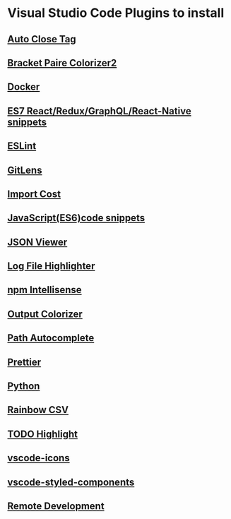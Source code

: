 # Visual Studio Code Plugins to install

## [Auto Close Tag](https://marketplace.visualstudio.com/items?itemName=formulahendry.auto-close-tag)

## [Bracket Paire Colorizer2](https://marketplace.visualstudio.com/items?itemName=CoenraadS.bracket-pair-colorizer-2)

## [Docker](https://marketplace.visualstudio.com/items?itemName=ms-azuretools.vscode-docker)

## [ES7 React/Redux/GraphQL/React-Native snippets](https://marketplace.visualstudio.com/items?itemName=dsznajder.es7-react-js-snippets)

## [ESLint](https://marketplace.visualstudio.com/items?itemName=dbaeumer.vscode-eslint)

## [GitLens](https://marketplace.visualstudio.com/items?itemName=eamodio.gitlens)

## [Import Cost](https://marketplace.visualstudio.com/items?itemName=wix.vscode-import-cost)

## [JavaScript(ES6)code snippets](https://marketplace.visualstudio.com/items?itemName=xabikos.JavaScriptSnippets)

## [JSON Viewer](https://marketplace.visualstudio.com/items?itemName=ccimage.jsonviewer)

## [Log File Highlighter](https://marketplace.visualstudio.com/items?itemName=emilast.LogFileHighlighter)

## [npm Intellisense](https://marketplace.visualstudio.com/items?itemName=christian-kohler.npm-intellisense)

## [Output Colorizer](https://marketplace.visualstudio.com/items?itemName=IBM.output-colorizer)

## [Path Autocomplete](https://marketplace.visualstudio.com/items?itemName=ionutvmi.path-autocomplete)

## [Prettier](https://marketplace.visualstudio.com/items?itemName=esbenp.prettier-vscode)

## [Python](https://marketplace.visualstudio.com/items?itemName=ms-python.python)

## [Rainbow CSV](https://marketplace.visualstudio.com/items?itemName=mechatroner.rainbow-csv)

## [TODO Highlight](https://marketplace.visualstudio.com/items?itemName=wayou.vscode-todo-highlight)

## [vscode-icons](https://marketplace.visualstudio.com/items?itemName=vscode-icons-team.vscode-icons)

## [vscode-styled-components](https://marketplace.visualstudio.com/items?itemName=jpoissonnier.vscode-styled-components)

## [Remote Development](https://marketplace.visualstudio.com/items?itemName=ms-vscode-remote.vscode-remote-extensionpack)
